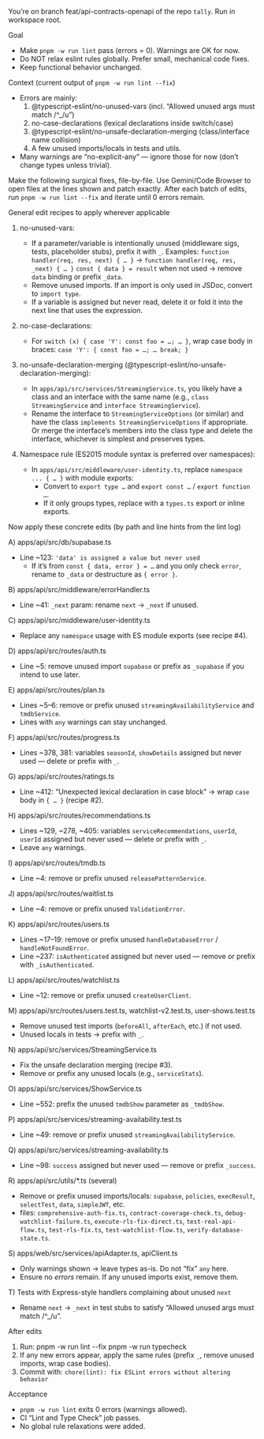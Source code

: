 You’re on branch feat/api-contracts-openapi of the repo `tally`. Run in workspace root.

Goal

- Make `pnpm -w run lint` pass (errors = 0). Warnings are OK for now.
- Do NOT relax eslint rules globally. Prefer small, mechanical code fixes.
- Keep functional behavior unchanged.

Context (current output of `pnpm -w run lint --fix`)

- Errors are mainly:
  1. @typescript-eslint/no-unused-vars (incl. “Allowed unused args must match /^\_/u”)
  2. no-case-declarations (lexical declarations inside switch/case)
  3. @typescript-eslint/no-unsafe-declaration-merging (class/interface name collision)
  4. A few unused imports/locals in tests and utils.
- Many warnings are “no-explicit-any” — ignore those for now (don’t change types unless trivial).

Make the following surgical fixes, file-by-file. Use Gemini/Code Browser to open files at the lines shown and patch exactly. After each batch of edits, run `pnpm -w run lint --fix` and iterate until 0 errors remain.

General edit recipes to apply wherever applicable

1. no-unused-vars:
   - If a parameter/variable is intentionally unused (middleware sigs, tests, placeholder stubs), prefix it with `_`.
     Examples:
     `function handler(req, res, next) { … }` → `function handler(req, res, _next) { … }`
     `const { data } = result` when not used → remove `data` binding or prefix `_data`.
   - Remove unused imports. If an import is only used in JSDoc, convert to `import type`.
   - If a variable is assigned but never read, delete it or fold it into the next line that uses the expression.

2. no-case-declarations:
   - For `switch (x) { case 'Y': const foo = …; … }`, wrap case body in braces:
     `case 'Y': { const foo = …; … break; }`

3. no-unsafe-declaration-merging (@typescript-eslint/no-unsafe-declaration-merging):
   - In `apps/api/src/services/StreamingService.ts`, you likely have a class and an interface with the same name (e.g., `class StreamingService` and `interface StreamingService`).
   - Rename the interface to `StreamingServiceOptions` (or similar) and have the class `implements StreamingServiceOptions` if appropriate. Or merge the interface’s members into the class type and delete the interface, whichever is simplest and preserves types.

4. Namespace rule (ES2015 module syntax is preferred over namespaces):
   - In `apps/api/src/middleware/user-identity.ts`, replace `namespace ... { … }` with module exports:
     - Convert to `export type …` and `export const …` / `export function …`.
     - If it only groups types, replace with a `types.ts` export or inline exports.

Now apply these concrete edits (by path and line hints from the lint log)

A) apps/api/src/db/supabase.ts

- Line ~123: `'data' is assigned a value but never used`
  - If it’s from `const { data, error } = …` and you only check `error`, rename to `_data` or destructure as `{ error }`.

B) apps/api/src/middleware/errorHandler.ts

- Line ~41: `_next` param: rename `next` → `_next` if unused.

C) apps/api/src/middleware/user-identity.ts

- Replace any `namespace` usage with ES module exports (see recipe #4).

D) apps/api/src/routes/auth.ts

- Line ~5: remove unused import `supabase` or prefix as `_supabase` if you intend to use later.

E) apps/api/src/routes/plan.ts

- Lines ~5–6: remove or prefix unused `streamingAvailabilityService` and `tmdbService`.
- Lines with `any` warnings can stay unchanged.

F) apps/api/src/routes/progress.ts

- Lines ~378, 381: variables `seasonId`, `showDetails` assigned but never used — delete or prefix with `_`.

G) apps/api/src/routes/ratings.ts

- Line ~412: “Unexpected lexical declaration in case block” → wrap `case` body in `{ … }` (recipe #2).

H) apps/api/src/routes/recommendations.ts

- Lines ~129, ~278, ~405: variables `serviceRecommendations`, `userId`, `userId` assigned but never used — delete or prefix with `_`.
- Leave `any` warnings.

I) apps/api/src/routes/tmdb.ts

- Line ~4: remove or prefix unused `releasePatternService`.

J) apps/api/src/routes/waitlist.ts

- Line ~4: remove or prefix unused `ValidationError`.

K) apps/api/src/routes/users.ts

- Lines ~17–19: remove or prefix unused `handleDatabaseError` / `handleNotFoundError`.
- Line ~237: `isAuthenticated` assigned but never used — remove or prefix with `_isAuthenticated`.

L) apps/api/src/routes/watchlist.ts

- Line ~12: remove or prefix unused `createUserClient`.

M) apps/api/src/routes/users.test.ts, watchlist-v2.test.ts, user-shows.test.ts

- Remove unused test imports (`beforeAll`, `afterEach`, etc.) if not used.
- Unused locals in tests → prefix with `_`.

N) apps/api/src/services/StreamingService.ts

- Fix the unsafe declaration merging (recipe #3).
- Remove or prefix any unused locals (e.g., `serviceStats`).

O) apps/api/src/services/ShowService.ts

- Line ~552: prefix the unused `tmdbShow` parameter as `_tmdbShow`.

P) apps/api/src/services/streaming-availability.test.ts

- Line ~49: remove or prefix unused `streamingAvailabilityService`.

Q) apps/api/src/services/streaming-availability.ts

- Line ~98: `success` assigned but never used — remove or prefix `_success`.

R) apps/api/src/utils/\*.ts (several)

- Remove or prefix unused imports/locals: `supabase`, `policies`, `execResult`, `selectTest`, `data`, `simpleJWT`, etc.
- files: `comprehensive-auth-fix.ts`, `contract-coverage-check.ts`, `debug-watchlist-failure.ts`, `execute-rls-fix-direct.ts`, `test-real-api-flow.ts`, `test-rls-fix.ts`, `test-watchlist-flow.ts`, `verify-database-state.ts`.

S) apps/web/src/services/apiAdapter.ts, apiClient.ts

- Only warnings shown → leave types as-is. Do not “fix” `any` here.
- Ensure no _errors_ remain. If any unused imports exist, remove them.

T) Tests with Express-style handlers complaining about unused `next`

- Rename `next` → `_next` in test stubs to satisfy “Allowed unused args must match /^\_/u”.

After edits

1. Run:
   pnpm -w run lint --fix
   pnpm -w run typecheck
2. If any new errors appear, apply the same rules (prefix `_`, remove unused imports, wrap case bodies).
3. Commit with: `chore(lint): fix ESLint errors without altering behavior`

Acceptance

- `pnpm -w run lint` exits 0 errors (warnings allowed).
- CI “Lint and Type Check” job passes.
- No global rule relaxations were added.
